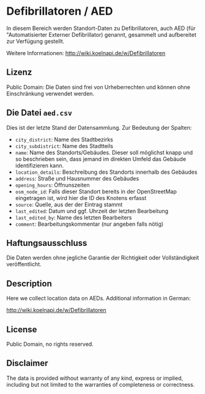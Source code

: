 Defibrillatoren / AED
=====================

In diesem Bereich werden Standort-Daten zu Defibrillatoren, auch AED (für "Automatisierter Externer Defibrillator) genannt, gesammelt und aufbereitet zur Verfügung gestellt.

Weitere Informationen: http://wiki.koelnapi.de/w/Defibrillatoren

## Lizenz

Public Domain: Die Daten sind frei von Urheberrechten und können ohne Einschränkung verwendet werden.

## Die Datei `aed.csv`

Dies ist der letzte Stand der Datensammlung. Zur Bedeutung der Spalten:

* `city_district`: Name des Stadtbezirks
* `city_subdistrict`: Name des Stadtteils
* `name`: Name des Standorts/Gebäudes. Dieser soll möglichst knapp und so beschrieben sein, dass jemand im direkten Umfeld das Gebäude identifizieren kann.
* `location_details`: Beschreibung des Standorts innerhalb des Gebäudes
* `address`: Straße und Hausnummer des Gebäudes
* `opening_hours`: Öffnunszeiten
* `osm_node_id`: Falls dieser Standort bereits in der OpenStreetMap eingetragen ist, wird hier die ID des Knotens erfasst
* `source`: Quelle, aus der der Eintrag stammt
* `last_edited`: Datum und ggf. Uhrzeit der letzten Bearbeitung
* `last_edited_by`: Name des letzten Bearbeiters
* `comment`: Bearbeitungskommentar (nur angeben falls nötig)

## Haftungsausschluss

Die Daten werden ohne jegliche Garantie der Richtigkeit oder Vollständigkeit veröffentlicht.

## Description

Here we collect location data on AEDs. Additional information in German:

http://wiki.koelnapi.de/w/Defibrillatoren

## License

Public Domain, no rights reserved.

## Disclaimer

The data is provided without warranty of any kind, express or implied, including but not limited to the warranties of completeness or correctness.
